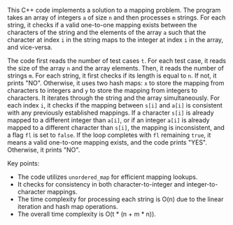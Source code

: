 This C++ code implements a solution to a mapping problem. The program takes an array of integers `a` of size `n` and then processes `m` strings. For each string, it checks if a valid one-to-one mapping exists between the characters of the string and the elements of the array `a` such that the character at index `i` in the string maps to the integer at index `i` in the array, and vice-versa.

The code first reads the number of test cases `t`. For each test case, it reads the size of the array `n` and the array elements. Then, it reads the number of strings `m`. For each string, it first checks if its length is equal to `n`. If not, it prints "NO". Otherwise, it uses two hash maps: `x` to store the mapping from characters to integers and `y` to store the mapping from integers to characters. It iterates through the string and the array simultaneously. For each index `i`, it checks if the mapping between `s[i]` and `a[i]` is consistent with any previously established mappings. If a character `s[i]` is already mapped to a different integer than `a[i]`, or if an integer `a[i]` is already mapped to a different character than `s[i]`, the mapping is inconsistent, and a flag `fl` is set to `false`. If the loop completes with `fl` remaining `true`, it means a valid one-to-one mapping exists, and the code prints "YES". Otherwise, it prints "NO".

Key points:
- The code utilizes `unordered_map` for efficient mapping lookups.
- It checks for consistency in both character-to-integer and integer-to-character mappings.
- The time complexity for processing each string is O(n) due to the linear iteration and hash map operations.
- The overall time complexity is O(t * (n + m * n)).